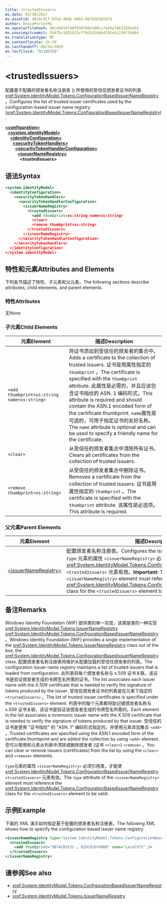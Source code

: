 ```yaml
---
title: <trustedIssuers>
ms.date: 03/30/2017
ms.assetid: d818c917-07b4-40db-9801-8676561859fd
author: BrucePerlerMS
ms.openlocfilehash: 08cddd19f40f039f86e100cc7ee6a78633502eb2
ms.sourcegitcommit: 5b475c1855b32cf78d2d1bbb4295e4c236f39464
ms.translationtype: MT
ms.contentlocale: zh-CN
ms.lasthandoff: 09/24/2020
ms.locfileid: "91185556"
---
```

# \<trustedIssuers>

<span data-ttu-id="d4c9b-101">配置基于配置的颁发者名称注册表 () 所使用的受信任颁发者证书的列表 <xref:System.IdentityModel.Tokens.ConfigurationBasedIssuerNameRegistry> 。</span><span class="sxs-lookup"><span data-stu-id="d4c9b-101">Configures the list of trusted issuer certificates used by the configuration-based issuer name registry (<xref:System.IdentityModel.Tokens.ConfigurationBasedIssuerNameRegistry>).</span></span>  
  
[**\<configuration>**](../configuration-element.md)\
&nbsp;&nbsp;[**\<system.identityModel>**](system-identitymodel.md)\
&nbsp;&nbsp;&nbsp;&nbsp;[**\<identityConfiguration>**](identityconfiguration.md)\
&nbsp;&nbsp;&nbsp;&nbsp;&nbsp;&nbsp;[**\<securityTokenHandlers>**](securitytokenhandlers.md)\
&nbsp;&nbsp;&nbsp;&nbsp;&nbsp;&nbsp;&nbsp;&nbsp;[**\<securityTokenHandlerConfiguration>**](securitytokenhandlerconfiguration.md)\
&nbsp;&nbsp;&nbsp;&nbsp;&nbsp;&nbsp;&nbsp;&nbsp;&nbsp;&nbsp;[**\<issuerNameRegistry>**](issuernameregistry.md)\
&nbsp;&nbsp;&nbsp;&nbsp;&nbsp;&nbsp;&nbsp;&nbsp;&nbsp;&nbsp;&nbsp;&nbsp;**\<trustedIssuers>**  
  
## <a name="syntax"></a><span data-ttu-id="d4c9b-102">语法</span><span class="sxs-lookup"><span data-stu-id="d4c9b-102">Syntax</span></span>  
  
```xml  
<system.identityModel>  
  <identityConfiguration>  
    <securityTokenHandlers>  
      <securityTokenHandlerConfiguration>  
        <issuerNameRegistry>  
          <trustedIssuers>  
            <add thumbprint=xs:string name=xs:string>  
            <clear>  
            <remove thumbprint=xs:string>  
          </trustedIssuers>  
        </issuerNameRegistry>  
      </securityTokenHandlerConfiguration>  
    </securityTokenHandlers>  
  </identityConfiguration>  
</system.identityModel>  
```  
  
## <a name="attributes-and-elements"></a><span data-ttu-id="d4c9b-103">特性和元素</span><span class="sxs-lookup"><span data-stu-id="d4c9b-103">Attributes and Elements</span></span>  

 <span data-ttu-id="d4c9b-104">下列各节描述了特性、子元素和父元素。</span><span class="sxs-lookup"><span data-stu-id="d4c9b-104">The following sections describe attributes, child elements, and parent elements.</span></span>  
  
### <a name="attributes"></a><span data-ttu-id="d4c9b-105">特性</span><span class="sxs-lookup"><span data-stu-id="d4c9b-105">Attributes</span></span>  

 <span data-ttu-id="d4c9b-106">无</span><span class="sxs-lookup"><span data-stu-id="d4c9b-106">None</span></span>  
  
### <a name="child-elements"></a><span data-ttu-id="d4c9b-107">子元素</span><span class="sxs-lookup"><span data-stu-id="d4c9b-107">Child Elements</span></span>  
  
|<span data-ttu-id="d4c9b-108">元素</span><span class="sxs-lookup"><span data-stu-id="d4c9b-108">Element</span></span>|<span data-ttu-id="d4c9b-109">描述</span><span class="sxs-lookup"><span data-stu-id="d4c9b-109">Description</span></span>|  
|-------------|-----------------|  
|`<add thumbprint=xs:string name=xs:string>`|<span data-ttu-id="d4c9b-110">将证书添加到受信任的颁发者的集合中。</span><span class="sxs-lookup"><span data-stu-id="d4c9b-110">Adds a certificate to the collection of trusted issuers.</span></span> <span data-ttu-id="d4c9b-111">证书是用属性指定的 `thumbprint` 。</span><span class="sxs-lookup"><span data-stu-id="d4c9b-111">The certificate is specified with the `thumbprint` attribute.</span></span> <span data-ttu-id="d4c9b-112">此属性是必需的，并且应该包含证书指纹的 ASN. 1 编码形式。</span><span class="sxs-lookup"><span data-stu-id="d4c9b-112">This attribute is required and should contain the ASN.1 encoded form of the certificate thumbprint.</span></span> <span data-ttu-id="d4c9b-113">`name`属性是可选的，可用于指定证书的友好名称。</span><span class="sxs-lookup"><span data-stu-id="d4c9b-113">The `name` attribute is optional and can be used to specify a friendly name for the certificate.</span></span>|  
|`<clear>`|<span data-ttu-id="d4c9b-114">从受信任的颁发者集合中清除所有证书。</span><span class="sxs-lookup"><span data-stu-id="d4c9b-114">Clears all certificates from the collection of trusted issuers.</span></span>|  
|`<remove thumbprint=xs:string>`|<span data-ttu-id="d4c9b-115">从受信任的颁发者集合中删除证书。</span><span class="sxs-lookup"><span data-stu-id="d4c9b-115">Removes a certificate from the collection of trusted issuers.</span></span> <span data-ttu-id="d4c9b-116">证书是用属性指定的 `thumbprint` 。</span><span class="sxs-lookup"><span data-stu-id="d4c9b-116">The certificate is specified with the `thumbprint` attribute.</span></span> <span data-ttu-id="d4c9b-117">该属性是必选项。</span><span class="sxs-lookup"><span data-stu-id="d4c9b-117">This attribute is required.</span></span>|  
  
### <a name="parent-elements"></a><span data-ttu-id="d4c9b-118">父元素</span><span class="sxs-lookup"><span data-stu-id="d4c9b-118">Parent Elements</span></span>  
  
|<span data-ttu-id="d4c9b-119">元素</span><span class="sxs-lookup"><span data-stu-id="d4c9b-119">Element</span></span>|<span data-ttu-id="d4c9b-120">描述</span><span class="sxs-lookup"><span data-stu-id="d4c9b-120">Description</span></span>|  
|-------------|-----------------|  
|[\<issuerNameRegistry>](issuernameregistry.md)|<span data-ttu-id="d4c9b-121">配置颁发者名称注册表。</span><span class="sxs-lookup"><span data-stu-id="d4c9b-121">Configures the issuer name registry.</span></span> <span data-ttu-id="d4c9b-122">**重要提示：** `type` 元素的属性 `<issuerNameRegistry>` 必须引用类，才能使 <xref:System.IdentityModel.Tokens.ConfigurationBasedIssuerNameRegistry> `<trustedIssuers>` 元素有效。</span><span class="sxs-lookup"><span data-stu-id="d4c9b-122">**Important:**  The `type` attribute of the `<issuerNameRegistry>` element must reference the <xref:System.IdentityModel.Tokens.ConfigurationBasedIssuerNameRegistry> class for the `<trustedIssuers>` element to be valid.</span></span>|  
  
## <a name="remarks"></a><span data-ttu-id="d4c9b-123">备注</span><span class="sxs-lookup"><span data-stu-id="d4c9b-123">Remarks</span></span>  

 <span data-ttu-id="d4c9b-124">Windows Identity Foundation (WIF) 提供类的单一实现，该类是类的一种实现 <xref:System.IdentityModel.Tokens.IssuerNameRegistry> <xref:System.IdentityModel.Tokens.ConfigurationBasedIssuerNameRegistry> 。</span><span class="sxs-lookup"><span data-stu-id="d4c9b-124">Windows Identity Foundation (WIF) provides a single implementation of the <xref:System.IdentityModel.Tokens.IssuerNameRegistry> class out of the box, the <xref:System.IdentityModel.Tokens.ConfigurationBasedIssuerNameRegistry> class.</span></span> <span data-ttu-id="d4c9b-125">配置颁发者名称注册表将维护从配置加载的受信任颁发者的列表。</span><span class="sxs-lookup"><span data-stu-id="d4c9b-125">The configuration issuer name registry maintains a list of trusted issuers that is loaded from configuration.</span></span> <span data-ttu-id="d4c9b-126">此列表将每个颁发者名称与 x.509 证书关联，该证书是验证颁发者生成的令牌签名所需的证书。</span><span class="sxs-lookup"><span data-stu-id="d4c9b-126">The list associates each issuer name with the X.509 certificate that is needed to verify the signature of tokens produced by the issuer.</span></span> <span data-ttu-id="d4c9b-127">受信任颁发者证书的列表是在元素下指定的 `<trustedIssuers>` 。</span><span class="sxs-lookup"><span data-stu-id="d4c9b-127">The list of trusted issuer certificates is specified under the `<trustedIssuers>` element.</span></span> <span data-ttu-id="d4c9b-128">列表中的每个元素都将助记键颁发者名称与 x.509 证书关联，该证书是验证该颁发者生成的令牌签名所需的。</span><span class="sxs-lookup"><span data-stu-id="d4c9b-128">Each element in the list associates a mnemonic issuer name with the X.509 certificate that is needed to verify the signature of tokens produced by that issuer.</span></span> <span data-ttu-id="d4c9b-129">受信任的证书是使用 "证书指纹" 的 "ASN. 1" 编码形式指定的，并使用元素添加集合 `<add>` 。</span><span class="sxs-lookup"><span data-stu-id="d4c9b-129">Trusted certificates are specified using the ASN.1 encoded form of the certificate thumbprint and are added the collection by using `<add>` element.</span></span> <span data-ttu-id="d4c9b-130">您可以使用和元素从列表中清除或删除颁发者 (证书 `<clear>`) `<remove>` 。</span><span class="sxs-lookup"><span data-stu-id="d4c9b-130">You can clear or remove issuers (certificates) from the list by using the `<clear>` and `<remove>` elements.</span></span>  
  
 <span data-ttu-id="d4c9b-131">`type`元素的属性 `<issuerNameRegistry>` 必须引用类，才能使 <xref:System.IdentityModel.Tokens.ConfigurationBasedIssuerNameRegistry> `<trustedIssuers>` 元素有效。</span><span class="sxs-lookup"><span data-stu-id="d4c9b-131">The `type` attribute of the `<issuerNameRegistry>` element must reference the <xref:System.IdentityModel.Tokens.ConfigurationBasedIssuerNameRegistry> class for the `<trustedIssuers>` element to be valid.</span></span>  
  
## <a name="example"></a><span data-ttu-id="d4c9b-132">示例</span><span class="sxs-lookup"><span data-stu-id="d4c9b-132">Example</span></span>  

 <span data-ttu-id="d4c9b-133">下面的 XML 演示如何指定基于配置的颁发者名称注册表。</span><span class="sxs-lookup"><span data-stu-id="d4c9b-133">The following XML shows how to specify the configuration based issuer name registry.</span></span>  
  
```xml  
<issuerNameRegistry type="System.IdentityModel.Tokens.ConfigurationBasedIssuerNameRegistry, System.IdentityModel, Version=4.0.0.0, Culture=neutral, PublicKeyToken=b77a5c561934e089">  
  <trustedIssuers>  
    <add thumbprint="9B74CB2F32 … B1DC01EF40D0" name="LocalSTS" />  
  </trustedIssuers>  
</issuerNameRegistry>  
```  
  
## <a name="see-also"></a><span data-ttu-id="d4c9b-134">请参阅</span><span class="sxs-lookup"><span data-stu-id="d4c9b-134">See also</span></span>

- <xref:System.IdentityModel.Tokens.ConfigurationBasedIssuerNameRegistry>
- <xref:System.IdentityModel.Tokens.IssuerNameRegistry>

